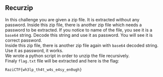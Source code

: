 ## Recurzip

In this challenge you are given a zip file. It is extracted without any password. Inside this zip file, there is another zip file which needs a password to be extracted. If you notice to name of the file, you see it is a `base64` string. Decode this string and use it as password. You will see it is correct password.  
Inside this zip file, there is another zip file again with `base64` decoded string. Use it as password, it works.  
We wrote a python script in order to unzip the file recursively.  
Finaly `flag.txt` file will be extracted and here is the flag:  
```
RaziCTF{wh3lp_th4t_w4s_e4sy_en0ugh}
```
